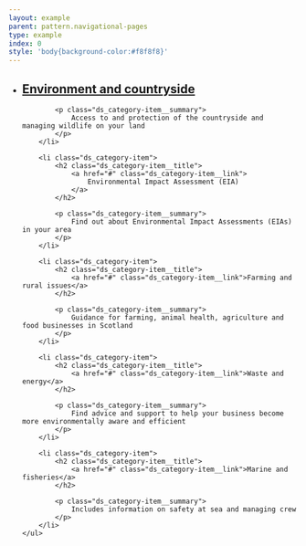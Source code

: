 ```yaml
---
layout: example
parent: pattern.navigational-pages
type: example
index: 0
style: 'body{background-color:#f8f8f8}'
---
```


<nav aria-label="Category navigation">
    <ul class="ds_category-list  ds_category-list--grid">
        <li class="ds_category-item ">
            <h2 class="ds_category-item__title">
                <a href="#" class="ds_category-item__link">
                    Environment and countryside
                </a>
            </h2>

            <p class="ds_category-item__summary">
                Access to and protection of the countryside and managing wildlife on your land
            </p>
        </li>

        <li class="ds_category-item">
            <h2 class="ds_category-item__title">
                <a href="#" class="ds_category-item__link">
                    Environmental Impact Assessment (EIA)
                </a>
            </h2>

            <p class="ds_category-item__summary">
                Find out about Environmental Impact Assessments (EIAs) in your area
            </p>
        </li>

        <li class="ds_category-item">
            <h2 class="ds_category-item__title">
                <a href="#" class="ds_category-item__link">Farming and rural issues</a>
            </h2>

            <p class="ds_category-item__summary">
                Guidance for farming, animal health, agriculture and food businesses in Scotland
            </p>
        </li>

        <li class="ds_category-item">    
            <h2 class="ds_category-item__title">
                <a href="#" class="ds_category-item__link">Waste and energy</a>
            </h2>

            <p class="ds_category-item__summary">
                Find advice and support to help your business become more environmentally aware and efficient
            </p>
        </li>

        <li class="ds_category-item">
            <h2 class="ds_category-item__title">
                <a href="#" class="ds_category-item__link">Marine and fisheries</a>
            </h2>

            <p class="ds_category-item__summary">
                Includes information on safety at sea and managing crew
            </p>
        </li>
    </ul>
</nav>
